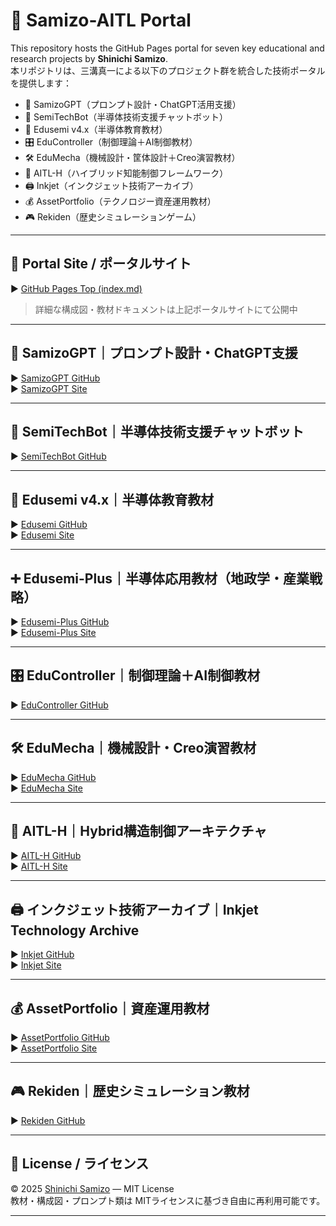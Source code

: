 # 🧠 Samizo-AITL Portal

This repository hosts the GitHub Pages portal for seven key educational and research projects by **Shinichi Samizo**.  
本リポジトリは、三溝真一による以下のプロジェクト群を統合した技術ポータルを提供します：

- 🧠 SamizoGPT（プロンプト設計・ChatGPT活用支援）
- 📡 SemiTechBot（半導体技術支援チャットボット）
- 📘 Edusemi v4.x（半導体教育教材）
- 🎛️ EduController（制御理論＋AI制御教材）
- 🛠️ EduMecha（機械設計・筐体設計＋Creo演習教材）
- 🤖 AITL-H（ハイブリッド知能制御フレームワーク）
- 🖨️ Inkjet（インクジェット技術アーカイブ）
- 💰 AssetPortfolio（テクノロジー資産運用教材） 
- 🎮 Rekiden（歴史シミュレーションゲーム）

---

## 🔗 Portal Site / ポータルサイト

▶︎ [GitHub Pages Top (index.md)](https://samizo-aitl.github.io/)  
> 詳細な構成図・教材ドキュメントは上記ポータルサイトにて公開中

---

## 🧠 SamizoGPT｜プロンプト設計・ChatGPT支援

▶︎ [SamizoGPT GitHub](https://github.com/Samizo-AITL/SamizoGPT)  
▶︎ [SamizoGPT Site](https://samizo-aitl.github.io/SamizoGPT/)

---

## 📡 SemiTechBot｜半導体技術支援チャットボット

▶︎ [SemiTechBot GitHub](https://github.com/Samizo-AITL/SamizoGPT_SemiTechBot)

---

## 📘 Edusemi v4.x｜半導体教育教材

▶︎ [Edusemi GitHub](https://github.com/Samizo-AITL/Edusemi-v4x)  
▶︎ [Edusemi Site](https://samizo-aitl.github.io/Edusemi-v4x/)

---

## ➕ Edusemi-Plus｜半導体応用教材（地政学・産業戦略）

▶︎ [Edusemi-Plus GitHub](https://github.com/Samizo-AITL/Edusemi-Plus)  
▶︎ [Edusemi-Plus Site](https://samizo-aitl.github.io/Edusemi-Plus/)

---

## 🎛️ EduController｜制御理論＋AI制御教材

▶︎ [EduController GitHub](https://github.com/Samizo-AITL/EduController)

---

## 🛠️ EduMecha｜機械設計・Creo演習教材

▶︎ [EduMecha GitHub](https://github.com/Samizo-AITL/EduMecha)  
▶︎ [EduMecha Site](https://samizo-aitl.github.io/EduMecha/)

---

## 🤖 AITL-H｜Hybrid構造制御アーキテクチャ

▶︎ [AITL-H GitHub](https://github.com/Samizo-AITL/AITL-H)  
▶︎ [AITL-H Site](https://samizo-aitl.github.io/AITL-H/)

---

## 🖨️ インクジェット技術アーカイブ｜Inkjet Technology Archive

▶︎ [Inkjet GitHub](https://github.com/Samizo-AITL/Inkjet)  
▶︎ [Inkjet Site](https://samizo-aitl.github.io/Inkjet/)

---

## 💰 AssetPortfolio｜資産運用教材

▶︎ [AssetPortfolio GitHub](https://github.com/Samizo-AITL/AssetPortfolio-StartGuide)  
▶︎ [AssetPortfolio Site](https://samizo-aitl.github.io/AssetPortfolio-StartGuide/)

---

## 🎮 Rekiden｜歴史シミュレーション教材

▶︎ [Rekiden GitHub](https://github.com/Samizo-AITL/Rekiden)

---

## 📄 License / ライセンス

© 2025 [Shinichi Samizo](https://github.com/Samizo-AITL) — MIT License  
教材・構成図・プロンプト類は MITライセンスに基づき自由に再利用可能です。

---
